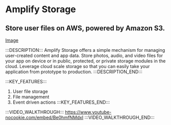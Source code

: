 # Amplify Storage

## Store user files on AWS, powered by Amazon S3.

[Image](https://raw.githubusercontent.com/aws-amplify/amplify-adminui/feat/sandbox-v2/markdown/categories/storage/img.png)

:::DESCRIPTION:::
Amplify Storage offers a simple mechanism for managing user-created content and app data. Store photos, audio, and video files for your app on device or in public, protected, or private storage modules in the cloud. Leverage cloud scale storage so that you can easily take your application from prototype to production.
:::DESCRIPTION_END:::


:::KEY_FEATURES:::
1. User file storage
2. File management
3. Event driven actions
:::KEY_FEATURES_END:::

:::VIDEO_WALKTHROUGH:::
https://www.youtube-nocookie.com/embed/Be0hmfNMdxI
:::VIDEO_WALKTHROUGH_END:::